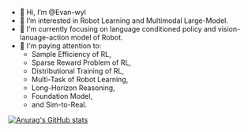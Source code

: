 - 👋 Hi, I’m @Evan-wyl
- 👀 I’m interested in Robot Learning and Multimodal Large-Model.
- 🌱 I'm currently focusing on language conditioned policy and vision-lanuage-action model of Robot.
- 🍁 I'm paying attention to:
  - Sample Efficiency of RL,
  - Sparse Reward Problem of RL,
  - Distributional Training of RL,
  - Multi-Task of Robot Learning,
  - Long-Horizon Reasoning,
  - Foundation Model,
  - and Sim-to-Real.
  
[![Anurag's GitHub stats](https://github-readme-stats.vercel.app/api?username=Evan-wyl)](https://github.com/anuraghazra/github-readme-stats)
 
<!---
Evan-wyl/Evan-wyl is a ✨ special ✨ repository because its `README.md` (this file) appears on your GitHub profile.
You can click the Preview link to take a look at your changes.
--->
